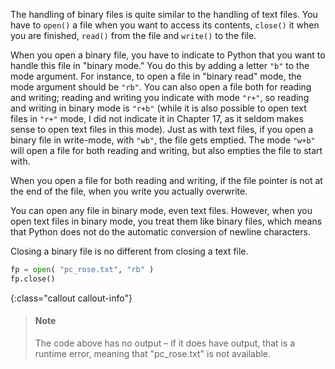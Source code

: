 The handling of binary files is quite similar to the handling of text
files. You have to `open()` a file when you want to access its contents,
`close()` it when you are finished, `read()` from the file and `write()`
to the file.

When you open a binary file, you have to indicate to Python that you
want to handle this file in "binary mode." You do this by adding a
letter `"b"` to the mode argument. For instance, to open a file in
"binary read" mode, the mode argument should be `"rb"`. You can also
open a file both for reading and writing; reading and writing you
indicate with mode `"r+"`, so reading and writing in binary mode is
`"r+b"` (while it is also possible to open text files in `"r+"` mode, I
did not indicate it in Chapter
17,
as it seldom makes sense to open text files in this mode). Just as with
text files, if you open a binary file in write-mode, with `"wb"`, the
file gets emptied. The mode `"w+b"` will open a file for both reading
and writing, but also empties the file to start with.

When you open a file for both reading and writing, if the file pointer
is not at the end of the file, when you write you actually overwrite.

You can open any file in binary mode, even text files. However, when you
open text files in binary mode, you treat them like binary files, which
means that Python does not do the automatic conversion of newline
characters.

Closing a binary file is no different from closing a text file.

```python
fp = open( "pc_rose.txt", "rb" )
fp.close()
```

{:class="callout callout-info"}
> #### Note
> The code above has no output – if it does have output, that is a
> runtime error, meaning that "pc_rose.txt" is not available.
